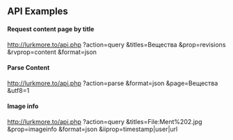 ## API Examples

#### Request content page by title
http://lurkmore.to/api.php
  ?action=query
  &titles=Вещества
  &prop=revisions
  &rvprop=content
  &format=json

#### Parse Content
http://lurkmore.to/api.php
  ?action=parse
  &format=json
  &page=Вещества
  &utf8=1

#### Image info
http://lurkmore.to/api.php
  ?action=query
  &titles=File:Ment%202.jpg
  &prop=imageinfo
  &format=json
  &iiprop=timestamp|user|url